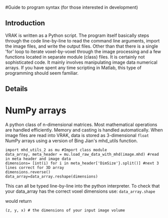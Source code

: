 #Guide to program syntax (for those interested in development)


## Introduction ##

VRAK is written as a Python script. The program itself basically steps through the code line-by-line to read the command line arguments, import the image files, and write the output files. Other than that there is a single 'for' loop to iterate voxel-by-voxel through the image processing and a few functions located in separate module (class) files. It is certainly not sophisticated code. It mainly involves manipulating image data numerical arrays. If you have spent any time scripting in Matlab, this type of programming should seem familiar.


## Details ##

# NumPy arrays #
A python class of n-dimensional matrices. Most mathematical operations are handled efficiently. Memory and casting is handled automatically. When image files are read into VRAK, data is stored as 3-dimensional `float` NumPy arrays using a version of Bing Jian's mhd\_utils function.
```
import mhd_utils_2 as mu #Import class module
data_array, meta_header = mu.load_raw_data_with_mhd(image.mhd) #read in meta header and image data
dimensions= [int(i) for i in meta_header['DimSize'}.split()] #next 3 lines correct for 3D array
dimensions.reverse()
data_array=data_array.reshape(dimensions)
```
This can all be typed line-by-line into the python interpreter. To check that your data\_array has the correct voxel dimensions use:
`data_array.shape`

would return

`(z, y, x) # the dimensions of your input image volume`